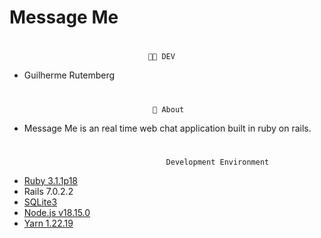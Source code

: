 # Message Me

#
                                   👨‍💻 DEV
* Guilherme Rutemberg
#
                                    📍 About
* Message Me is an real time web chat application built in ruby on rails.
#
                                       Development Environment

* [Ruby 3.1.1p18](https://github.com/oneclick/rubyinstaller2/releases/download/RubyInstaller-3.1.1-1/rubyinstaller-devkit-3.1.1-1-x64.exe)
* Rails 7.0.2.2
* [SQLite3](https://www.sqlite.org/2023/sqlite-tools-win32-x86-3420000.zip)
* [Node.js v18.15.0](https://nodejs.org/en)
* [Yarn 1.22.19](https://github.com/yarnpkg/yarn/releases/download/v1.22.15/yarn-1.22.15.msi)